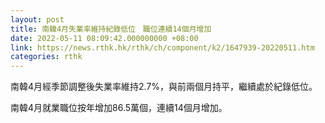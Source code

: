```yaml
---
layout: post
title: 南韓4月失業率維持紀錄低位　職位連續14個月增加
date: 2022-05-11 08:09:42.000000000 +08:00
link: https://news.rthk.hk/rthk/ch/component/k2/1647939-20220511.htm
categories: rthk
---
```


南韓4月經季節調整後失業率維持2.7%，與前兩個月持平，繼續處於紀錄低位。

南韓4月就業職位按年增加86.5萬個，連續14個月增加。
